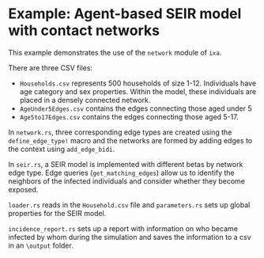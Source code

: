 # Example: Agent-based SEIR model with contact networks

This example demonstrates the use of the `network` module of `ixa`.

There are three CSV files:
* `Households.csv` represents 500 households of size 1-12.  Individuals have age category and sex properties.  Within the model, these individuals are placed in a densely connected network.
* `AgeUnder5Edges.csv` contains the edges connecting those aged under 5
* `Age5to17Edges.csv` contains the edges connecting those aged 5-17.

In `network.rs`, three corresponding edge types are created using the
`define_edge_type!` macro and the networks are formed by adding edges  to the context using `add_edge_bidi`.

In `seir.rs`, a SEIR model is implemented with different betas by network edge type.  Edge queries (`get_matching_edges`) allow us to identify the neighbors of the infected individuals and consider whether they become exposed.

`loader.rs` reads in the `Household.csv` file and `parameters.rs` sets up global properties for the SEIR model.

`incidence_report.rs` sets up a report with information on who became infected by whom during the simulation and saves the information to a csv in an `\output` folder.